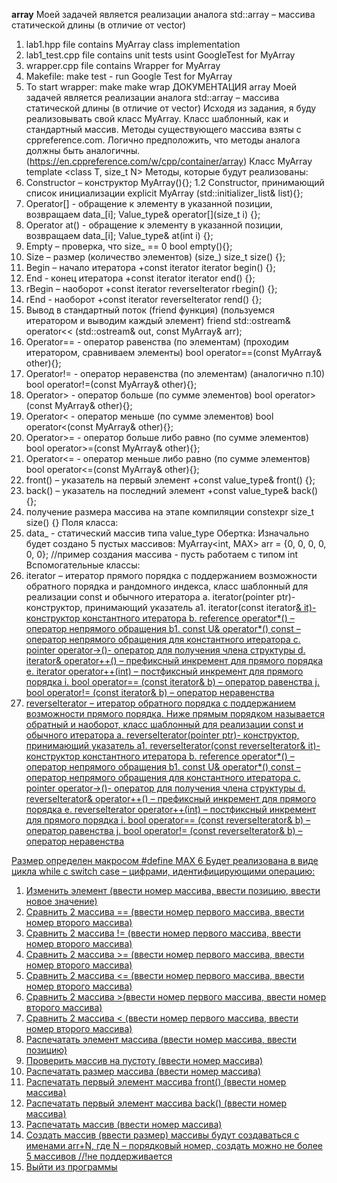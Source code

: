 **array**
Моей задачей является реализации аналога std::array – массива статической длины (в отличие от vector)
1.	lab1.hpp file contains MyArray class implementation
2.	lab1_test.cpp file contains unit tests usint GoogleTest for MyArray
3.	wrapper.cpp file contains Wrapper for MyArray
4.	Makefile: make test - run Google Test for MyArray
5.	To start wrapper: make make wrap
ДОКУМЕНТАЦИЯ array Моей задачей является реализации аналога std::array – массива статической длины (в отличие от vector) Исходя из задания, я буду реализовывать свой класс MyArray. Класс шаблонный, как и стандартный массив. Методы существующего массива взяты с cppreference.com. Логично предположить, что методы аналога должны быть аналогичны. (https://en.cppreference.com/w/cpp/container/array) Класс MyArray template <class T, size_t N> Методы, которые будут реализованы:
1.	Constructor – конструктор MyArray(){}; 1.2 Constructor, принимающий список инициализации explicit MyArray (std::initializer_list& list){};
2.	Operator[] - обращение к элементу в указанной позиции, возвращаем data_[i]; Value_type& operator[](size_t i) {};
3.	Operator at() - обращение к элементу в указанной позиции, возвращаем data_[i]; Value_type& at(int i) {};
4.	Empty – проверка, что size_ == 0 bool empty(){};
5.	Size – размер (количество элементов) (size_) size_t size() {};
6.	Begin – начало итератора +const iterator iterator begin() {};
7.	End - конец итератора +const iterator iterator end() {};
8.	rBegin – наоборот +const iterator reverseIterator rbegin() {};
9.	rEnd - наоборот +const iterator reverseIterator rend() {};
10.	Вывод в стандартный поток (friend функция) (пользуемся итератором и выводим каждый элемент) friend std::ostream& operator<< (std::ostream& out, const MyArray& arr);
11.	Operator== - оператор равенства (по элементам) (проходим итератором, сравниваем элементы) bool operator==(const MyArray& other){};
12.	Operator!= - оператор неравенства (по элементам) (аналогично п.10) bool operator!=(const MyArray& other){};
13.	Operator> - оператор больше (по сумме элементов) bool operator>(const MyArray& other){};
14.	Operator< - оператор меньше (по сумме элементов) bool operator<(const MyArray& other){};
15.	Operator>= - оператор больше либо равно (по сумме элементов) bool operator>=(const MyArray& other){};
16.	Operator<= - оператор меньше либо равно (по сумме элементов) bool operator<=(const MyArray& other){};
17.	front() – указатель на первый элемент +const value_type& front() {};
18.	back() – указатель на последний элемент +const value_type& back() {};
19.	получение размера массива на этапе компиляции constexpr size_t size() {}
Поля класса:
1.	data_ - статический массив типа value_type
Обертка: Изначально будет создано 5 пустых массивов: MyArray<int, MAX> arr = {0, 0, 0, 0, 0, 0}; //пример создания массива - пусть работаем с типом int
Вспомогательные классы:
1.	iterator – итератор прямого порядка с поддержанием возможности обратного порядка и рандомного индекса, класс шаблонный для реализации const и обычного итератора
a.	iterator(pointer ptr)- конструктор, принимающий указатель
a1.	iterator(const iterator<U>& it)- конструктор константного итератора
b.	reference operator*() – оператор непрямого обращения
b1. const U& operator*() const – оператор непрямого обращения для константного итератора
c.	pointer operator->()- оператор  для получения члена структуры
d.	iterator& operator++() – префиксный инкремент для прямого порядка
e.	iterator operator++(int) – постфиксный инкремент для прямого порядка
i.	bool operator== (const iterator& b) – оператор равенства
j.	bool operator!= (const iterator& b) – оператор неравенства
2.	reverseIterator – итератор обратного порядка с поддержанием возможности прямого порядка. Ниже прямым порядком называется обратный и наоборот, класс шаблонный для реализации const и обычного итератора
a.	reverseIterator(pointer ptr)- конструктор, принимающий указатель
a1.	reverseIterator(const reverseIterator<U>& it)- конструктор константного итератора
b.	reference operator*() – оператор непрямого обращения
b1. const U& operator*() const – оператор непрямого обращения для константного итератора
c.	pointer operator->()- оператор  для получения члена структуры
d.	reverseIterator& operator++() – префиксный инкремент для прямого порядка
e.	reverseIterator operator++(int) – постфиксный инкремент для прямого порядка
i.	bool operator== (const reverseIterator& b) – оператор равенства
j.	bool operator!= (const reverseIterator& b) – оператор неравенства

Размер определен макросом #define MAX 6
Будет реализована в виде цикла while с switch case – цифрами, идентифицирующими операцию:
1.	Изменить элемент (ввести номер массива, ввести позицию, ввести новое значение)
2.	Сравнить 2 массива == (ввести номер первого массива, ввести номер второго массива)
3.	Сравнить 2 массива != (ввести номер первого массива, ввести номер второго массива)
4.	Сравнить 2 массива >= (ввести номер первого массива, ввести номер второго массива)
5.	Сравнить 2 массива <= (ввести номер первого массива, ввести номер второго массива)
6.	Сравнить 2 массива >(ввести номер первого массива, ввести номер второго массива)
7.	Сравнить 2 массива < (ввести номер первого массива, ввести номер второго массива)
8.	Распечатать элемент массива (ввести номер массива, ввести позицию)
9.	Проверить массив на пустоту (ввести номер массива)
10.	Распечатать размер массива (ввести номер массива)
11.	Распечатать первый элемент массива front() (ввести номер массива)
12.	Распечатать первый элемент массива back() (ввести номер массива)
13.	Распечатать массив (ввести номер массива)
14.	Создать массив (ввести размер) массивы будут создаваться с именами arr+N, где N – порядковый номер, создать можно не более 5 массивов //!не поддерживается
15.	Выйти из программы

